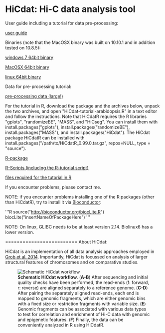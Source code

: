 HiCdat: Hi-C data analysis tool
=========================

User guide including a tutorial for data pre-processing:

[user guide](https://github.com/MWSchmid/HiCdat/blob/master/other/userGuide.pdf?raw=true)

Binaries (note that the MacOSX binary was built on 10.10.1 and in addition tested on 10.8.5):

[windows 7 64bit binary](https://github.com/MWSchmid/HiCdat/blob/master/other/windows_64bit.zip?raw=true)

[MacOSX 64bit binary](https://github.com/MWSchmid/HiCdat/blob/master/other/mac_64bit.zip?raw=true)

[linux 64bit binary](https://github.com/MWSchmid/HiCdat/blob/master/other/linux_64bit.zip?raw=true)

Data for pre-processing tutorial:

[pre-processing data (large!)](http://www.botinst.uzh.ch/static/HiCat/At_pre-process_tutorial.zip)

For the tutorial in R, download the package and the archives below, unpack the two archives, and open "HiCdat-tutorial-arabidopsis.R" in a text editor and follow the instructions. Note that HiCdatR requires the R libraries "gplots", "randomizeBE", "MASS", and "HiCseg". You can install them with install.packages("gplots"), install.packages("randomizeBE"), install.packages("MASS"), and install.packages("HiCdat"). The HiCdat package HiCdatR can be installed with install.packages("/path/to/HiCdatR_0.99.0.tar.gz", repos=NULL, type = "source").

[R-package](https://github.com/MWSchmid/HiCdat/blob/master/other/HiCdatR_0.99.0.tar.gz?raw=true)

[R-Scripts (including the R-tutorial script)](https://github.com/MWSchmid/HiCdat/blob/master/other/Rscripts.zip?raw=true)

[files required for the tutorial in R](https://github.com/MWSchmid/HiCdat/blob/master/other/At_tutorial_files.zip?raw=true)

If you encounter problems, please contact me.

NOTE: if you encounter problems installing one of the R packages (other than HiCdatR), try to install it via [Bioconductor](http://http://www.bioconductor.org/):

'''R
source("http://bioconductor.org/biocLite.R")
biocLite("insertNameOfPackageHere")
'''

NOTE: On linux, GLIBC needs to be at least version 2.14. Biolinux6 has a lower version.

=========================
About HiCdat:

HiCdat is an implementation of all data analysis approaches employed in <a class="reference external" href="http://www.sciencedirect.com/science/article/pii/S1097276514006029">Grob et al. 2014</a>.
Importantly, HiCdat is focussed on analysis of larger structural features of chromosomes and on comparative studies. 



<figure>
  <img src="https://raw.githubusercontent.com/MWSchmid/HiCdat/master/other/figure1.png" alt="Schematic HiCdat workflow">
  <figcaption>
  <strong>Schematic HiCdat workflow.</strong>
(<strong>A-B</strong>) After sequencing and initial quality checks have been performed, the read-ends (f: forward, r: reverse) are aligned separately to a reference genome. (<strong>C-D</strong>) After pairing the separately aligned read-ends, each end is mapped to genomic fragments, which are either genomic bins with a fixed size or restriction fragments with variable size. (<strong>E</strong>) Genomic fragments can be associated with various data types to test for correlation and enrichment of Hi-C data with genomic and epigenetic features. (<strong>F</strong>) Finally, the data can be conveniently analyzed in R using HiCdatR.
  </figcaption>
</figure>

